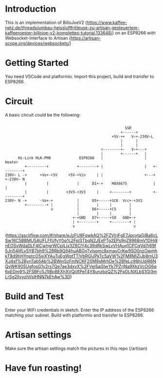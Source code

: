 # Introduction 
This is an implementation of BilloJoeV2 (https://www.kaffee-netz.de/threads/umbau-heissluftfritteuse-zu-artisan-gesteuertem-kaffeeroester-billojoe-v2-komplettes-tutorial.133648/) on an ESP8266 with Websocket-Interface to Artisan (https://artisan-scope.org/devices/websockets/)

# Getting Started
You need VSCode and platformio.
Import this project, build and transfer to ESP8266.

# Circuit

A basic circuit could be the following:
```

                                                       SSR
                                                     +------+
                                                 +5V-++   V~+-230V~L
                                                     |      |
                                                     |      |
                                            +--------+-   V~+---+
                                            |        +------+   |
      Hi-Link HLK-PM0             ESP8266   |                   |     Heater
         +---------+             +--------+ |                   |   +---------+
230V~ L -+      +Vo+-+5V     +5V-+Vin     | |                   +---+         +-230V~ N
         |         |             |      D1+-+    MAX6675            |         |
         |         |        +3V3-+3V3     |     +--------+          +---------+
230V~ N -+      -Vo+-+           |      D5+-----+SCK  Vcc+-+3V3
         +---------+ |           |        |     |        |
                     v           |      D6+-----+CS      |
                                 |        |     |        |
                               +-+GND   D7+-----+SO   GND+-+
                               | +--------+     +--------+ |
                               v                           v
```

(https://asciiflow.com/#/share/eJzFU8FqwkAQ%2FZVlrjFgE7JpcytaGjBa6cLSw16C5BBMU5AUFLFfUfyY0q%2Fpl3TbqN2JExPTg2EPs9nZ9968mV1DHj8nEOSvWdaDLF4lCwhgrWCpILjx3Z6ClY4c39dRkSwLvVHAun1CPCqVd7r69f5Jri54lifLy5YB7bh9%2BRb9Q94huABGnTvlsqmc8xmayCrKw9SO0nzOwmhkT8d9hHYnptcO5xiXYAuTuEgWptTTlVbRGlJPkTcSaVW%2FM8MiZjJb8mU3XJ4sf%2BynTab5Ab%2BWmSzFmNCKF2SM9sMrhDe%2BfeLc98hUdjR6NQyWK90SUgfosG1v2rs7Qe7ae3dxvX%2FVeiSaGIwYk7PZrjNa9XkzVcOG6q6xEDm9%2FSBFc5J1IBoBEXhXVQiiXPeT4Y8unzbzQZ%2FpDLNXLbS1GI3mLrSg2lIvyzhVsIHNN7kEhAw%3D)

# Build and Test
Enter your WiFi credentials in sketch.
Enter the IP address of the ESP8266 matching your subnet.
Build with platformio and transfer to ESP8266.

# Artisan settings
Make sure the artisan settings match the pictures in this repo (/artisan)

# Have fun roasting!
